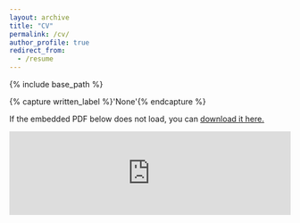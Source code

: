 ```yaml
---
layout: archive
title: "CV"
permalink: /cv/
author_profile: true
redirect_from:
  - /resume
---
```


{% include base_path %}

{% capture written_label %}'None'{% endcapture %}

If the embedded PDF below does not load, you can <u><a href="https://physchenhuang.github.io/files/Chen%20Huang_CV.pdf">download it here.</a></u>
<br/>

<embed src="https://physchenhuang.github.io/files/chen-huang-cv.pdf" type="application/pdf" width="100%" />



